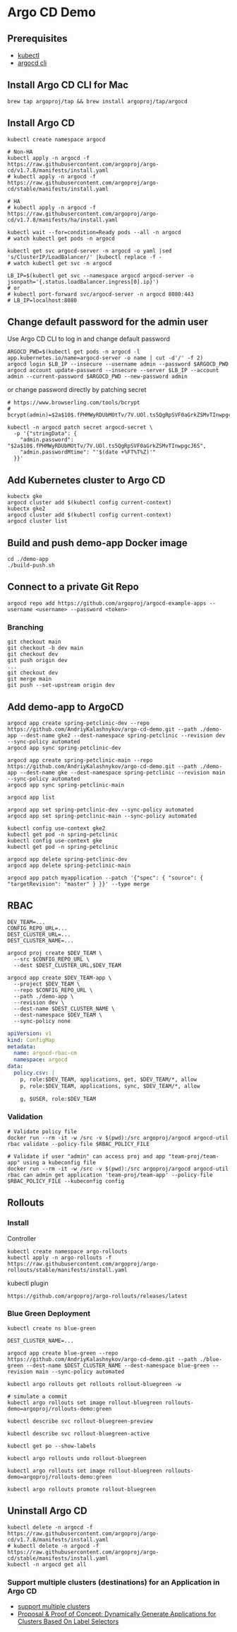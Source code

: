 # Argo CD Demo

## Prerequisites

* [kubectl](https://kubernetes.io/docs/tasks/tools/install-kubectl/)
* [argocd cli](https://argoproj.github.io/argo-cd/cli_installation/)

## Install Argo CD CLI for Mac

```shell
brew tap argoproj/tap && brew install argoproj/tap/argocd
```

## Install Argo CD

```shell
kubectl create namespace argocd

# Non-HA
kubectl apply -n argocd -f https://raw.githubusercontent.com/argoproj/argo-cd/v1.7.8/manifests/install.yaml
# kubectl apply -n argocd -f https://raw.githubusercontent.com/argoproj/argo-cd/stable/manifests/install.yaml

# HA
# kubectl apply -n argocd -f https://raw.githubusercontent.com/argoproj/argo-cd/v1.7.8/manifests/ha/install.yaml

kubectl wait --for=condition=Ready pods --all -n argocd
# watch kubectl get pods -n argocd

kubectl get svc argocd-server -n argocd -o yaml |sed 's/ClusterIP/LoadBalancer/' |kubectl replace -f -
# watch kubectl get svc -n argocd

LB_IP=$(kubectl get svc --namespace argocd argocd-server -o jsonpath='{.status.loadBalancer.ingress[0].ip}')
# or
# kubectl port-forward svc/argocd-server -n argocd 8080:443
# LB_IP=localhost:8080
```

## Change default password for the admin user

Use Argo CD CLI to log in and change default password
```shell
ARGOCD_PWD=$(kubectl get pods -n argocd -l app.kubernetes.io/name=argocd-server -o name | cut -d'/' -f 2)
argocd login $LB_IP --insecure --username admin --password $ARGOCD_PWD
argocd account update-password --insecure --server $LB_IP --account admin --current-password $ARGOCD_PWD --new-password admin
```

or change password directly by patching secret

```shell
# https://www.browserling.com/tools/bcrypt
# bcrypt(admin)=$2a$10$.fPHMWyRDUbMOtTv/7V.UOl.ts5QgRpSVF0aGrkZSMvTInwpgcJ6S

kubectl -n argocd patch secret argocd-secret \
  -p '{"stringData": {
    "admin.password": "$2a$10$.fPHMWyRDUbMOtTv/7V.UOl.ts5QgRpSVF0aGrkZSMvTInwpgcJ6S",
    "admin.passwordMtime": "'$(date +%FT%T%Z)'"
  }}'
```

## Add Kubernetes cluster to Argo CD

```shell
kubectx gke
argocd cluster add $(kubectl config current-context)
kubectx gke2
argocd cluster add $(kubectl config current-context)
argocd cluster list
```

## Build and push demo-app Docker image

```shell
cd ./demo-app
./build-push.sh
```

## Connect to a private Git Repo

```shell
argocd repo add https://github.com/argoproj/argocd-example-apps --username <username> --password <token>
```

### Branching

```shell
git checkout main
git checkout -b dev main
git checkout dev
git push origin dev
...
git checkout dev
git merge main
git push --set-upstream origin dev
```

## Add demo-app to ArgoCD

```shell
argocd app create spring-petclinic-dev --repo https://github.com/AndriyKalashnykov/argo-cd-demo.git --path ./demo-app --dest-name gke2 --dest-namespace spring-petclinic --revision dev --sync-policy automated
argocd app sync spring-petclinic-dev

argocd app create spring-petclinic-main --repo https://github.com/AndriyKalashnykov/argo-cd-demo.git --path ./demo-app --dest-name gke --dest-namespace spring-petclinic --revision main --sync-policy automated
argocd app sync spring-petclinic-main

argocd app list

argocd app set spring-petclinic-dev --sync-policy automated
argocd app set spring-petclinic-main --sync-policy automated

kubectl config use-context gke2
kubectl get pod -n spring-petclinic
kubectl config use-context gke
kubectl get pod -n spring-petclinic

argocd app delete spring-petclinic-dev
argocd app delete spring-petclinic-main

argocd app patch myapplication --patch '{"spec": { "source": { "targetRevision": "master" } }}' --type merge
```

## RBAC

```shell
DEV_TEAM=...
CONFIG_REPO_URL=...
DEST_CLUSTER_URL=...
DEST_CLUSTER_NAME=...

argocd proj create $DEV_TEAM \
  --src $CONFIG_REPO_URL \
  --dest $DEST_CLUSTER_URL,$DEV_TEAM

argocd app create $DEV_TEAM-app \
  --project $DEV_TEAM \
  --repo $CONFIG_REPO_URL \
  --path ./demo-app \
  --revision dev \
  --dest-name $DEST_CLUSTER_NAME \
  --dest-namespace $DEV_TEAM \
  --sync-policy none
```

```yaml
apiVersion: v1
kind: ConfigMap
metadata:
  name: argocd-rbac-cm
  namespace: argocd
data:
  policy.csv: |
    p, role:$DEV_TEAM, applications, get, $DEV_TEAM/*, allow
    p, role:$DEV_TEAM, applications, sync, $DEV_TEAM/*, allow

    g, $USER, role:$DEV_TEAM
```

### Validation

```shell
# Validate policy file
docker run --rm -it -w /src -v $(pwd):/src argoproj/argocd argocd-util rbac validate --policy-file $RBAC_POLICY_FILE

# Validate if user "admin" can access proj and app "team-proj/team-app" using a kubeconfig file
docker run --rm -it -w /src -v $(pwd):/src argoproj/argocd argocd-util rbac can admin get application 'team-proj/team-app' --policy-file $RBAC_POLICY_FILE --kubeconfig config
```

## Rollouts

### Install

Controller

```shell
kubectl create namespace argo-rollouts
kubectl apply -n argo-rollouts -f https://raw.githubusercontent.com/argoproj/argo-rollouts/stable/manifests/install.yaml
```

kubectl plugin

```shell
https://github.com/argoproj/argo-rollouts/releases/latest
```

### Blue Green Deployment

```shell
kubectl create ns blue-green

DEST_CLUSTER_NAME=...

argocd app create blue-green --repo https://github.com/AndriyKalashnykov/argo-cd-demo.git --path ./blue-green --dest-name $DEST_CLUSTER_NAME --dest-namespace blue-green --revision main --sync-policy automated

kubectl argo rollouts get rollouts rollout-bluegreen -w

# simulate a commit
kubectl argo rollouts set image rollout-bluegreen rollouts-demo=argoproj/rollouts-demo:green

kubectl describe svc rollout-bluegreen-preview

kubectl describe svc rollout-bluegreen-active

kubectl get po --show-labels

kubectl argo rollouts undo rollout-bluegreen

kubectl argo rollouts set image rollout-bluegreen rollouts-demo=argoproj/rollouts-demo:green

kubectl argo rollouts promote rollout-bluegreen
```

## Uninstall Argo CD

```shell
kubectl delete -n argocd -f https://raw.githubusercontent.com/argoproj/argo-cd/v1.7.8/manifests/install.yaml
# kubectl delete -n argocd -f https://raw.githubusercontent.com/argoproj/argo-cd/stable/manifests/install.yaml
kubectl -n argocd get all
```

### Support multiple clusters (destinations) for an Application in Argo CD

* [support multiple clusters](https://github.com/argoproj/argo-cd/issues/1673)
* [Proposal & Proof of Concept: Dynamically Generate Applications for Clusters Based On Label Selectors](https://github.com/argoproj/argo-cd/issues/3403)
